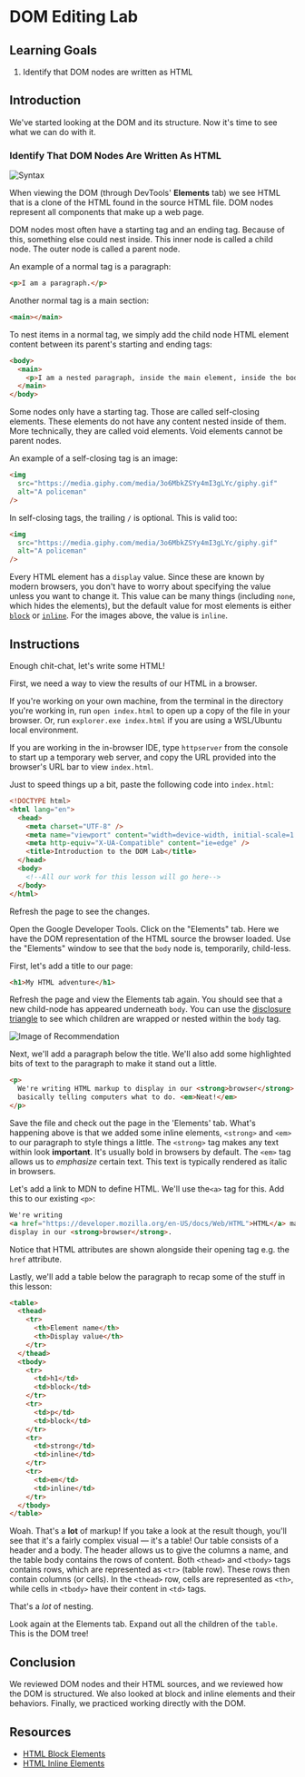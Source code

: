 # DOM Editing Lab

## Learning Goals

1. Identify that DOM nodes are written as HTML

## Introduction

We've started looking at the DOM and its structure. Now it's time to see what we
can do with it.

### Identify That DOM Nodes Are Written As HTML

![Syntax](https://media.giphy.com/media/3o6MbkZSYy4mI3gLYc/giphy.gif)

When viewing the DOM (through DevTools' **Elements** tab) we see HTML that is a
clone of the HTML found in the source HTML file. DOM nodes represent all
components that make up a web page.

DOM nodes most often have a starting tag and an ending tag. Because of this,
something else could nest inside. This inner node is called a child node.
The outer node is called a parent node.

An example of a normal tag is a paragraph:

```html
<p>I am a paragraph.</p>
```

Another normal tag is a main section:

```html
<main></main>
```

To nest items in a normal tag, we simply add the child node HTML element
content between its parent's starting and ending tags:

```html
<body>
  <main>
    <p>I am a nested paragraph, inside the main element, inside the body!</p>
  </main>
</body>
```

Some nodes only have a starting tag. Those are called self-closing elements.
These elements do not have any content nested inside of them. More technically,
they are called void elements. Void elements cannot be parent nodes.

An example of a self-closing tag is an image:

```html
<img
  src="https://media.giphy.com/media/3o6MbkZSYy4mI3gLYc/giphy.gif"
  alt="A policeman"
/>
```

In self-closing tags, the trailing `/` is optional. This is valid too:

```html
<img
  src="https://media.giphy.com/media/3o6MbkZSYy4mI3gLYc/giphy.gif"
  alt="A policeman"
/>
```

Every HTML element has a `display` value. Since these are known by modern
browsers, you don't have to worry about specifying the value unless you want to
change it. This value can be many things (including `none`, which hides the
elements), but the default value for most elements is either
[`block`][html-block-elements] or [`inline`][html-inline-elements]. For the
images above, the value is `inline`.

## Instructions

Enough chit-chat, let's write some HTML!

First, we need a way to view the results of our HTML in a browser.

If you're working on your own machine, from the terminal in the directory you're
working in, run `open index.html` to open up a copy of the file in your browser. Or, run `explorer.exe index.html` if you are using a WSL/Ubuntu local environment.

If you are working in the in-browser IDE, type `httpserver` from the console to
start up a temporary web server, and copy the URL provided into the browser's URL
bar to view `index.html`.

Just to speed things up a bit, paste the following code into `index.html`:

```html
<!DOCTYPE html>
<html lang="en">
  <head>
    <meta charset="UTF-8" />
    <meta name="viewport" content="width=device-width, initial-scale=1.0" />
    <meta http-equiv="X-UA-Compatible" content="ie=edge" />
    <title>Introduction to the DOM Lab</title>
  </head>
  <body>
    <!--All our work for this lesson will go here-->
  </body>
</html>
```

Refresh the page to see the changes.

Open the Google Developer Tools. Click on the "Elements" tab. Here we have the
DOM representation of the HTML source the browser loaded. Use the "Elements"
window to see that the `body` node is, temporarily, child-less.

First, let's add a title to our page:

```html
<h1>My HTML adventure</h1>
```

Refresh the page and view the Elements tab again. You should see that a new
child-node has appeared underneath `body`. You can use the
[disclosure triangle](https://en.wikipedia.org/wiki/Disclosure_widget) to see
which children are wrapped or nested within the `body` tag.

![Image of Recommendation](https://curriculum-content.s3.amazonaws.com/phase-1/dom-editing-lab/disclosure-triangle.png)

Next, we'll add a paragraph below the title. We'll also add some highlighted
bits of text to the paragraph to make it stand out a little.

```html
<p>
  We're writing HTML markup to display in our <strong>browser</strong>. We're
  basically telling computers what to do. <em>Neat!</em>
</p>
```

Save the file and check out the page in the 'Elements' tab. What's happening
above is that we added some inline elements, `<strong>` and `<em>` to our
paragraph to style things a little. The `<strong>` tag makes any text within
look **important**. It's usually bold in browsers by default. The `<em>` tag
allows us to _emphasize_ certain text. This text is typically rendered as
italic in browsers.

Let's add a link to MDN to define HTML. We'll use the`<a>` tag for this. Add
this to our existing `<p>`:

```html
We're writing
<a href="https://developer.mozilla.org/en-US/docs/Web/HTML">HTML</a> markup to
display in our <strong>browser</strong>.
```

Notice that HTML attributes are shown alongside their opening tag e.g. the
`href` attribute.

Lastly, we'll add a table below the paragraph to recap some of the stuff in
this lesson:

```html
<table>
  <thead>
    <tr>
      <th>Element name</th>
      <th>Display value</th>
    </tr>
  </thead>
  <tbody>
    <tr>
      <td>h1</td>
      <td>block</td>
    </tr>
    <tr>
      <td>p</td>
      <td>block</td>
    </tr>
    <tr>
      <td>strong</td>
      <td>inline</td>
    </tr>
    <tr>
      <td>em</td>
      <td>inline</td>
    </tr>
  </tbody>
</table>
```

Woah. That's a **lot** of markup! If you take a look at the result though,
you'll see that it's a fairly complex visual — it's a table! Our table consists
of a header and a body. The header allows us to give the columns a name, and
the table body contains the rows of content. Both `<thead>` and `<tbody>` tags
contains rows, which are represented as `<tr>` (table row). These rows then
contain columns (or cells). In the `<thead>` row, cells are represented as
`<th>`, while cells in `<tbody>` have their content in `<td>` tags.

That's a _lot_ of nesting.

Look again at the Elements tab. Expand out all the children of the `table`.
This is the DOM tree!

## Conclusion

We reviewed DOM nodes and their HTML sources, and we reviewed how the DOM is
structured. We also looked at block and inline elements and their behaviors.
Finally, we practiced working directly with the DOM.

## Resources

- [HTML Block Elements][html-block-elements]
- [HTML Inline Elements][html-inline-elements]

[html-block-elements]: https://developer.mozilla.org/en/docs/Web/HTML/Block-level_elements
[html-inline-elements]: https://developer.mozilla.org/en-US/docs/Web/HTML/Inline_elements
